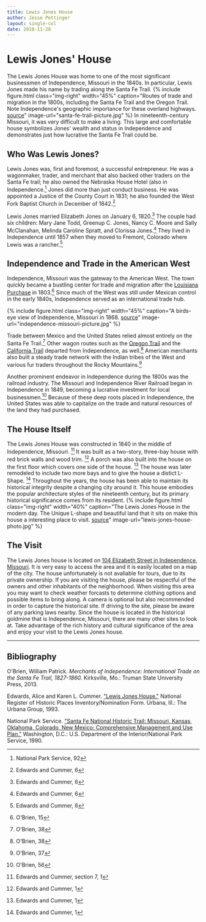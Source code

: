 ```yaml
---
title: Lewis Jones House
author: Jesse Pettinger
layout: single-col
date: 2018-11-28
---
```

# Lewis Jones' House
The Lewis Jones House was home to one of the most significant businessmen of Independence, Missouri in the 1840s. In particular, Lewis Jones made his name by trading along the Santa Fe Trail.
{% include figure.html
  class="img-right"
  width="45%"
  caption="Routes of trade and migration in the 1800s, including the Santa Fe Trail and the Oregon Trail. Note Independence's geographic importance for these overland highways. [source](https://www.google.com/search?rlz=1C1MSIM_enUS530US530&biw=1920&bih=969&tbm=isch&sa=1&ei=jVQDXOxAquCPBNeZvtAF&q=santa+fe+trail+1840+independence+missouri&oq=santa+fe+trail+1840+independence+missouri&gs_l=img.3...18051.25075..25385...2.0..0.139.2090.22j2......1....1..gws-wiz-img.8QzhBGUWfqc#imgrc=0g6KaGBWrzuWCM:)"
  image-url="santa-fe-trail-picture.jpg"
%}
In nineteenth-century Missouri, it was very difficult to make a living. This large and comfortable house symbolizes Jones' wealth and status in Independence and demonstrates just how lucrative the Santa Fe Trail could be.

## Who Was Lewis Jones?

Lewis Jones was, first and foremost, a successful entrepreneur. He was a wagonmaker, trader, and merchant that also backed other traders on the Santa Fe trail; he also owned the Nebraska House Hotel (also in Independence.[^SFNH92] Jones did more than just conduct business. He was appointed a Justice of the County Court in 1831; he also founded the West Fork Baptist Church in December of 1842.[^NPS06]

Lewis Jones married Elizabeth Jones on January 6, 1820.[^NPS07] The couple had six children: Mary Jane Todd, Greenup C. Jones, Nancy C. Moore and Sally McClanahan, Melinda Caroline Spratt, and Clorissa Jones.[^NPS08] They lived in Independence until 1857 when they moved to Fremont, Colorado where Lewis was a rancher.[^NPS09]

[^SFNH92]: National Park Service, 92
[^NPS06]: Edwards and Cummer, 6
[^NPS07]: Edwards and Cummer, 6
[^NPS08]: Edwards and Cummer, 6
[^NPS09]: Edwards and Cummer, 6

## Independence and Trade in the American West

Independence, Missouri was the gateway to the American West. The town quickly became a bustling center for trade and migration after the [Louisiana Purchase](https://en.wikipedia.org/wiki/Louisiana_Purchase) in 1803.[^MOI015] Since much of the West was still under Mexican control in the early 1840s, Independence served as an international trade hub.

{% include figure.html
  class="img-right"
  width="45%"
  caption="A birds-eye view of Independence, Missouri in 1868. [source](https://www.pinterest.com/pin/371265563013951241/)"
  image-url="independence-missouri-picture.jpg"
%}

Trade between Mexico and the United States relied almost entirely on the Santa Fe Trail.[^MOI138] Other wagon routes such as the [Oregon Trail](https://en.wikipedia.org/wiki/Oregon_Trail) and the [California Trail](https://en.wikipedia.org/wiki/California_Trail) departed from Independence, as well.[^MOI038] American merchants also built a steady trade network with the Indian tribes of the West and various fur traders throughout the Rocky Mountains.[^MOI037]

Another prominent endeavor in Independence during the 1800s was the railroad industry. The Missouri and Independence River Railroad began in Independence in 1849, becoming a lucrative investment for local businessmen.[^MOI056] Because of these deep roots placed in Independence, the United States was able to capitalize on the trade and natural resources of the land they had purchased.  

[^MOI038]: O'Brien, 38
[^MOI015]: O'Brien, 15
[^MOI138]: O'Brien, 38
[^MOI037]: O'Brien, 37
[^MOI056]: O'Brien, 56

## The House Itself

The Lewis Jones House was constructed in 1840 in the middle of Independence, Missouri. [^NPS10] It was built as a two-story, three-bay house with red brick walls and wood trim. [^NPS11] A porch was also built into the house on the first floor which covers one side of the house. [^NPS12] The house was later remodeled to include two more bays and to give the house a distict L-Shape. [^NPS13] Throughout the years, the house has been able to maintain its historical integrity despite a changing city around it. This house embodies the popular architecture styles of the nineteenth century, but its primary historical significance comes from its resident.
{% include figure.html
  class="img-right"
  width="40%"
  caption="The Lewis Jones House in the modern day. The Unique L-shape and beautiful land that it sits on make this house a interesting place to visit. [source](https://www.flickr.com/photos/51038527@N03/24831664933/in/photostream/)"
  image-url="lewis-jones-house-photo.jpg"
%}

[^NPS10]: Edwards and Cummer, section 7, 1
[^NPS11]: Edwards and Cummer, 1
[^NPS12]: Edwards and Cummer, 1
[^NPS13]: Edwards and Cummer, 1

##  The Visit

The Lewis Jones house is located on [104 Elizabeth Street in Independence, Missouri](https://www.google.com/maps/place/104+W+Elizabeth+St,+Independence,+MO+64050/@39.1062364,-94.4176848,17z/data=!3m1!4b1!4m8!1m2!2m1!1s104+elizabeth+street+independence+missouri!3m4!1s0x87c0fd739fa73565:0x307d7e0223917e1f!8m2!3d39.1062323!4d-94.4154961). It is very easy to access the area and it is easily located on a map of the city. The house unfortunately is not avaliable for tours, due to its private ownership. If you are visiting the house, please be respectful of the owners and other inhabitants of the neighborhood. When visiting this area you may want to check weather forcasts to determine clothing options and possible items to bring along. A camera is optional but also recommended in order to capture the historical site. If driving to the site, please be aware of any parking laws nearby. Since the house is located in the historical goldmine that is Independence, Missouri, there are many other sites to look at. Take advantage of the rich history and cultural significance of the area and enjoy your visit to the Lewis Jones house.


***

## Bibliography

O'Brien, William Patrick. _Merchants of Independence: International Trade on the Santa Fe Trail, 1827-1860._ Kirksville, Mo.: Truman State University Press, 2013.

Edwards, Alice and Karen L. Cummer. ["Lewis Jones House."](https://dnr.mo.gov/shpo/nps-nr/94000320.pdf) National Register of Historic Places Inventory/Nomination Form. Urbana, Ill.: The Urbana Group, 1993.

National Park Service. ["Santa Fe National Historic Trail: Missouri, Kansas, Oklahoma, Colorado, New Mexico: Comprehensive Management and Use Plan."](https://catalog.hathitrust.org/Record/002444854) Washington, D.C.: U.S. Department of the Interior/National Park Service, 1990.
